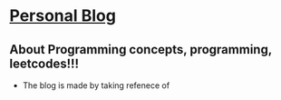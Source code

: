 #  <a href="https://decipherdev.github.io/">Personal Blog</a>

##  About Programming concepts, programming, leetcodes!!!

- The blog is made by taking refenece of <a href="https://codemonkeys.tech/">